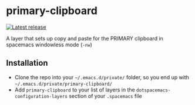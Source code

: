 # primary-clipboard

[![Latest release](http://img.shields.io/github/release/Risto-Stevcev/primary-clipboard.svg)](https://github.com/Risto-Stevcev/primary-clipboard/releases)

A layer that sets up copy and paste for the PRIMARY clipboard in spacemacs windowless mode (`-nw`)


## Installation

- Clone the repo into your `~/.emacs.d/private/` folder, so you end up with `~/.emacs.d/private/primary-clipboard/`
- Add `primary-clipboard` to your list of layers in the `dotspacemacs-configuration-layers` section of your `.spacemacs` file
